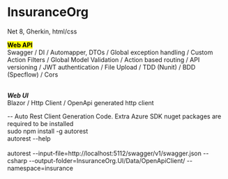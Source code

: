 # InsuranceOrg

Net 8, Gherkin, html/css

<b><mark> Web API </mark></b> 
 <br/>
  Swagger / DI / Automapper, DTOs / Global exception handling / Custom Action Filters / Global Model Validation / Action based routing / API versioning / JWT authentication / File Upload / TDD (Nunit) / BDD (Specflow) / Cors

<br/>
<b><cite> Web UI </cite></b> 
<br/>
  Blazor / Http Client / OpenApi generated http client
<br/>


-- Auto Rest Client Generation Code. Extra Azure SDK nuget packages are required to be installed
 <br/>
 sudo npm install -g autorest
 <br/>
 autorest --help       
 <br/>
 autorest --input-file=http://localhost:5112/swagger/v1/swagger.json --csharp --output-folder=InsuranceOrg.UI/Data/OpenApiClient/ --namespace=insurance
